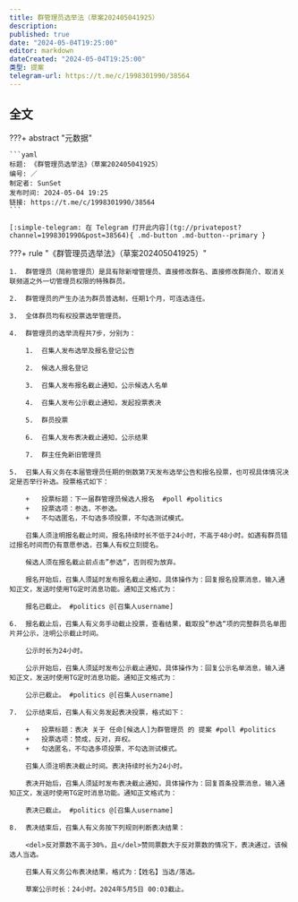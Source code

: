 ```yaml
---
title: 群管理员选举法（草案202405041925）
description:
published: true
date: "2024-05-04T19:25:00"
editor: markdown
dateCreated: "2024-05-04T19:25:00"
类型: 提案
telegram-url: https://t.me/c/1998301990/38564
---
```


## 全文

???+ abstract "元数据"

    ```yaml
    标题: 《群管理员选举法》（草案202405041925）
    编号: ／
    制定者: SunSet
    发布时间: 2024-05-04 19:25
    链接: https://t.me/c/1998301990/38564
    ```

    [:simple-telegram: 在 Telegram 打开此内容](tg://privatepost?channel=1998301990&post=38564){ .md-button .md-button--primary }

???+ rule "《群管理员选举法》（草案202405041925）"

    1.  群管理员（简称管理员）是具有除新增管理员、直接修改群名、直接修改群简介、取消关联频道之外一切管理员权限的特殊群员。

    2.  群管理员的产生办法为群员普选制，任期1个月，可连选连任。

    3.  全体群员均有权投票选举管理员。

    4.  群管理员的选举流程共7步，分别为：

        1.  召集人发布选举及报名登记公告

        2.  候选人报名登记

        3.  召集人发布报名截止通知，公示候选人名单

        4.  召集人发布公示截止通知，发起投票表决

        5.  群员投票

        6.  召集人发布表决截止通知，公示结果

        7.  群主任免新旧管理员

    5.  召集人有义务在本届管理员任期的倒数第7天发布选举公告和报名投票，也可视具体情况决定是否举行补选。投票格式如下：

        +   投票标题：下一届群管理员候选人报名  #poll #politics
        +   投票选项：参选，不参选。
        +   不勾选匿名，不勾选多项投票，不勾选测试模式。

        召集人须注明报名截止时间，报名持续时长不低于24小时，不高于48小时。如遇有群员错过报名时间而仍有意愿参选，召集人有权立刻提名。

        候选人须在报名截止前点击”参选“，否则视为放弃。

        报名开始后，召集人须延时发布报名截止通知，具体操作为：回复报名投票消息，输入通知正文，发送时使用TG定时消息功能。通知正文格式为：

        报名已截止。 #politics @[召集人username]

    6.  报名截止后，召集人有义务手动截止投票，查看结果，截取投”参选“项的完整群员名单图片并公示，注明公示截止时间。

        公示时长为24小时。

        公示开始后，召集人须延时发布公示截止通知，具体操作为：回复公示名单消息，输入通知正文，发送时使用TG定时消息功能。通知正文格式为：

        公示已截止。 #politics @[召集人username]

    7.  公示结束后，召集人有义务发起表决投票，格式如下：

        +   投票标题：表决 关于 任命[候选人]为群管理员 的 提案 #poll #politics
        +   投票选项：赞成，反对，弃权。
        +   勾选匿名，不勾选多项投票，不勾选测试模式。

        召集人须注明表决截止时间。表决持续时长为24小时。

        表决开始后，召集人须延时发布表决截止通知，具体操作为：回复首条投票消息，输入通知正文，发送时使用TG定时消息功能。通知正文格式为：

        表决已截止。 #politics @[召集人username]

    8.  表决结束后，召集人有义务按下列规则判断表决结果：

        <del>反对票数不高于30%，且</del>赞同票数大于反对票数的情况下，表决通过，该候选人当选。

        召集人有义务公布表决结果，格式为：【姓名】当选/落选。

        草案公示时长：24小时。2024年5月5日 00:03截止。

